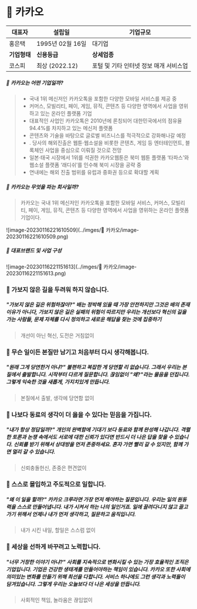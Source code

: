 # 🤔 카카오 

| 대표자       | 설립일           | 기업규모                               |
| ------------ | ---------------- | -------------------------------------- |
| 홍은택       | 1995년 02월 16일 | 대기업                                 |
| **기업형태** | **신용등급**     | **상세업종**                           |
| 코스피       | 최상  (2022.12)  | 포털 및 기타 인터넷 정보 매개 서비스업 |

##### 🔎 카카오는 어떤 기업일까?

> *  국내 1위 메신저인 카카오톡을 포함한 다양한 모바일 서비스를 제공 중
> * 커머스, 모빌리티, 페이, 게임, 뮤직, 콘텐츠 등 다양한 영역에서 사업을 영위하고 있는 온라인 플랫폼 기업
> * 대표적인 사업인 카카오톡은 2010년에 론칭되어 대한민국에서의 점유율 94.4%를 차지하고 있는 메신저 플랫폼
> * 콘텐츠와 기술을 바탕으로 글로벌 비즈니스를 적극적으로 강화해나갈 예정
> * . 당사의 해외진출은 웹툰·웹소설을 비롯한 콘텐츠, 게임 등 엔터테인먼트, 블록체인 사업을 중심으로 이뤄질 것으로 전망
> * 일본·태국 시장에서 1위를 석권한 카카오웹툰은 북미 웹툰 플랫폼 ‘타파스’와 웹소설 플랫폼 ‘래디쉬’를 인수해 북미 시장을 공략 중
> * 연내에는 해외 진출 범위를 유럽과 중화권 등으로 확대할 계획



##### 🔎 카카오는 무엇을 파는 회사일까?

> 카카오는 국내 1위 메신저인 카카오톡을 포함한 모바일 서비스, 커머스, 모빌리티, 페이, 게임, 뮤직, 콘텐츠 등 다양한 영역에서 사업을 영위하는 온라인 플랫폼 기업이다.

![image-20230116221610509](../imges/🤔 카카오/image-20230116221610509.png)



##### 🌱 대표브랜드 및 사업 구성

![image-20230116221151613](../imges/🤔 카카오/image-20230116221151613.png)



### 🥕 가보지 않은 길을 두려워 하지 않습니다. 

##### "가보지 않은 길은 위험하잖아?" 배는 정박해 있을 때 가장 안전하지만 그것은 배의 존재 이유가 아니다, 가보지 않은 길은 실패의 위험이 따르지만 우리는 개선보다 혁신의 길을 가는 사람들, 문제 자체를 다시 정의하고 새로운 해답을 찾는 것에 집중하기

> 개선이 아닌 혁신, 도전은 거침없이 

### 🥕 무슨 일이든 본질만 남기고 처음부터 다시 생각해봅니다. 

##### "원래 그게 당연한거 아냐?" 불편하고 복잡한 게 당연할 리 없습니다. 그래서 우리는 본질에서 출발합니다. 시작부터 다르게 질문합니다. 끊임없이 "왜?"라는 물음을 던집니다. 그렇게 익숙한 것을 새롭게, 가지치있게 만듭니다. 

> 본질에서 출발, 생각에 당연함 없이 

### 🥕 나보다 동료의 생각이 더 옳을 수 있다는 믿음을 가집니다. 

##### "내가 항상 정답일까?" 개인의 완벽함에 기대기 보다 동료와 함께 완성해 나갑니다. 격렬한 토론과 논쟁 속에서도 서로에 대한 신뢰가 있다면 반드시 더 나은 답을 찾을 수 있습니다. 신뢰를 받기 위해서 상대방을 먼저 존중하세요. 혼자 가면 빨리 갈 수 있지만, 함께 가면 멀리 갈 수 있습니다. 

> 신뢰충돌헌신, 존중은 편견없이 

### 🥕 스스로 몰입하고 주도적으로 일합니다. 

##### "왜 이 일을 할까?" 카카오 크루라면 가장 먼저 해야하는 질문입니다. 우리는 일의 원동력을 스스로 만들어냅니다. 내가 시켜서 하는 나의 일인거죠. 일에 끌려다니지 않고 끌고 가기 위해서 언제나 내가 먼저 생각하고, 질문하고 움직입니다. 

> 내가 시킨 내일, 할일은 스스럼 없이 

### 🥕 세상을 선하게 바꾸려고 노력합니다. 

##### "너무 거창한 이야기 아냐?" 사회를 지속적으로 변화시킬 수 있는 가장 효율적인 조직은 기업입니다. 기업은 건강한 생태계를 만들어야하는 책임이 있습니다. 카카오 또한 사회에 의미있는 변화를 만들기 위해 최선을 다합니다. 서비스 하나에도 그런 생각과 노력들이 담겨있습니다. 그렇게 우리는 오늘보다 더 나은 세상을 만듭니다. 

> 사회적인 책임, 놀라움은 끊임없이